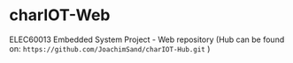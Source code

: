 # charIOT-Web
ELEC60013 Embedded System Project - Web repository (Hub can be found on: ``https://github.com/JoachimSand/charIOT-Hub.git`` )
